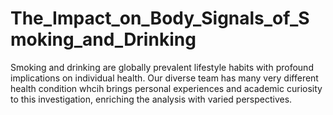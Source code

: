 # The_Impact_on_Body_Signals_of_Smoking_and_Drinking
Smoking and drinking are globally prevalent lifestyle habits with profound implications on individual health. Our diverse team has many very different health condition whcih brings personal experiences and academic curiosity to this investigation, enriching the analysis with varied perspectives.
